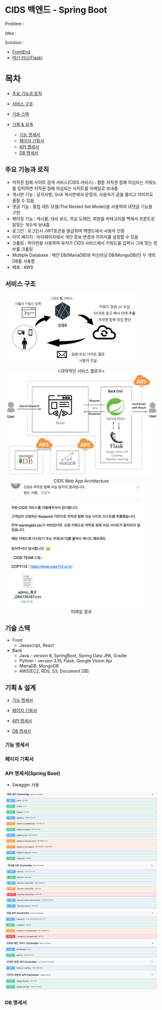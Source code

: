 # CIDS 백엔드 - Spring Boot

Problem : 

Idea :

Solution : 



- [FrontEnd](https://github.com/jungwoo-0530/CIDS_Front)
- [머신 러닝(Flask)](https://github.com/jungwoo-0530/CIDS_LM)

# 목차

- [주요 기능과 로직](#주요-기능)

- [서비스 구조](#서비스-구조)
- [기술 스택](#기술-스택)
- [기획 & 설계](#기획-&-설계)
  - [기능 명세서](#기능-명세서)
  - [페이지 기획서](#페이지-기획서)
  - [API 명세서](#API-명세서(Spring-Boot))
  - [DB 명세서](#DB-명세서)





## 주요 기능과 로직

- 저작권 침해 사이트 검색 서비스(CIDS 서비스) : 웹툰 저작권 침해 의심되는 키워드를 입력하면 저작권 침해 의심되는 사이트를 이메일로 보내줌
- 게시판 기능 : 공지사항, QnA 게시판에서 운영자, 사용자가 글을 올리고 이미지도 올릴 수 있음
- 댓글 기능 : 중첩 세트 모델(The Nested Set Model)을 사용하여 대댓글 기능을 구현
- 페이징 기능 : 게시물, 대쉬 보드, 의심 도메인, 회원들 카테고리를 백에서 프론트로 알맞는 개수씩 보내줌
- 로그인 : 로그인시 JWT토큰을 발급하여 백엔드에서 사용자 인증
- 마이 페이지 : 마이페이지에서 개인 정보 변경과 이미지를 설정할 수 있음
- 크롤링 : 파이썬을 사용하여 유저가 CIDS 서비스에서 키워드를 입력시 그에 맞는 정보를 크롤링
- Multiple Database : 메인 DB(MariaDB)와 머신러닝 DB(MongoDB)인 두 개의 DB를 사용함
- 배포 : AWS 







## 서비스 구조



<img src="img/README/image-20221126211733941.png" alt="image-20221126211733941" style="zoom:50%;" />

<center><대략적인 서비스 플로우></center>  





<img src="img/README/Screenshot of Safari (2022-11-26 10-58-14 PM).png" alt="Screenshot of Safari (2022-11-26 10-58-14 PM)" style="zoom:50%;" />

<center>CIDS Web App Architecture</center>



<img src="img/README/Screenshot of Mail (2022-11-26 9-16-15 PM).png" alt="Screenshot of Mail (2022-11-26 9-16-15 PM)" style="zoom:50%;" />



<center>이메일 결과</center>  

## 기술 스택

- Front
  - Javascript, React
- Back
  - Java - version 8, SpringBoot, Spring Data JPA, Gradle
  - Python - version 3.10,  Flask, Google Vision Api
  - MariaDB, MongoDB
  - AWS(EC2, RDS, S3,  Document DB) 

## 기획 & 설계

- [기능 명세서](#기능-명세서)
- [페이지 기획서](#페이지-기획서)
- [API 명세서](#API-명세서(Spring-Boot))

- [DB 명세서](#DB-명세서)



### 기능 명세서

### 페이지 기획서

### 

### API 명세서(Spring Boot)

- Swagger 사용

<img src="img/README/Screenshot of Safari (2022-11-26 8-41-52 PM).png" alt="Screenshot of Safari (2022-11-26 8-30-07 PM)" style="zoom:50%;" />

<img src="img/README/Screenshot of Safari (2022-11-26 8-30-07 PM).png" alt="Screenshot of Safari (2022-11-26 8-30-07 PM)" style="zoom:50%;" />

<img src="img/README/Screenshot of Typora (2022-11-26 8-30-40 PM).png" alt="Screenshot of Typora (2022-11-26 8-30-40 PM)" style="zoom:50%;" />

<img src="img/README/Screenshot of Safari (2022-11-26 8-30-59 PM).png" alt="Screenshot of Safari (2022-11-26 8-30-59 PM)" style="zoom:50%;" />

<img src="img/README/Screenshot of Typora (2022-11-26 8-31-13 PM).png" alt="Screenshot of Typora (2022-11-26 8-31-13 PM)" style="zoom:50%;" />



### DB 명세서
